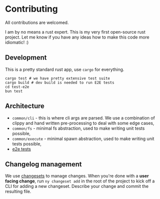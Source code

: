 # Contributing

All contributions are welcomed.

I am by no means a rust expert. This is my very first open-source rust project. Let me know if you have any ideas how to make this code more idiomatic! :)

## Development

This is a pretty standard rust app, use `cargo` for everything.

```
cargo test # we have pretty extensive test suite
cargo build # dev build is needed to run E2E tests
cd test-e2e
bun test
```

## Architecture

- `common/cli` - this is where cli args are parsed. We use a combination of clippy and hand written pre-processing to deal with some edge cases,
- `common/fs` - minimal fs abstraction, used to make writing unit tests possible,
- `common/execute` - minimal spawn abstraction, used to make writing unit tests possible,
- [e2e tests](./test-e2e/README.md)

## Changelog management

We use [changesets](https://github.com/changesets/changesets) to manage changes. When you're done with a **user facing change**, run `ny changeset add` in the root of the project to kick off a CLI for adding a new changeset. Describe your change and commit the resulting file.

